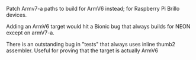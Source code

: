 Patch Armv7-a paths to build for ArmV6 instead; for Raspberry Pi Brillo devices.

Adding an ArmV6 target would hit a Bionic bug that always builds for NEON except on armV7-a.

There is an outstanding bug in "tests" that always uses inline thumb2 assembler. Useful for proving that the target is actually ArmV6

